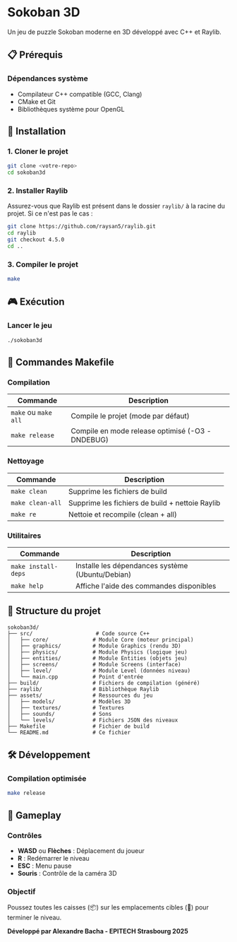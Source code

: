 # Sokoban 3D

Un jeu de puzzle Sokoban moderne en 3D développé avec C++ et Raylib.

## 📋 Prérequis

### Dépendances système
- Compilateur C++ compatible (GCC, Clang)
- CMake et Git
- Bibliothèques système pour OpenGL


## 🚀 Installation

### 1. Cloner le projet
```bash
git clone <votre-repo>
cd sokoban3d
```

### 2. Installer Raylib
Assurez-vous que Raylib est présent dans le dossier `raylib/` à la racine du projet. Si ce n'est pas le cas :

```bash
git clone https://github.com/raysan5/raylib.git
cd raylib
git checkout 4.5.0
cd ..
```

### 3. Compiler le projet
```bash
make
```

## 🎮 Exécution

### Lancer le jeu
```bash
./sokoban3d
```

## 🔧 Commandes Makefile

### Compilation
| Commande | Description |
|----------|-------------|
| `make` ou `make all` | Compile le projet (mode par défaut) |
| `make release` | Compile en mode release optimisé (-O3 -DNDEBUG) |

### Nettoyage
| Commande | Description |
|----------|-------------|
| `make clean` | Supprime les fichiers de build |
| `make clean-all` | Supprime les fichiers de build + nettoie Raylib |
| `make re` | Nettoie et recompile (clean + all) |

### Utilitaires
| Commande | Description |
|----------|-------------|
| `make install-deps` | Installe les dépendances système (Ubuntu/Debian) |
| `make help` | Affiche l'aide des commandes disponibles |

## 📁 Structure du projet

```
sokoban3d/
├── src/                    # Code source C++
│   ├── core/              # Module Core (moteur principal)
│   ├── graphics/          # Module Graphics (rendu 3D)
│   ├── physics/           # Module Physics (logique jeu)
│   ├── entities/          # Module Entities (objets jeu)
│   ├── screens/           # Module Screens (interface)
│   ├── level/             # Module Level (données niveau)
│   └── main.cpp           # Point d'entrée
├── build/                 # Fichiers de compilation (généré)
├── raylib/                # Bibliothèque Raylib
├── assets/                # Ressources du jeu
│   ├── models/            # Modèles 3D
│   ├── textures/          # Textures
│   ├── sounds/            # Sons
│   └── levels/            # Fichiers JSON des niveaux
├── Makefile               # Fichier de build
└── README.md              # Ce fichier
```

## 🛠️ Développement

### Compilation optimisée
```bash
make release
```


## 🎯 Gameplay

### Contrôles
- **WASD** ou **Flèches** : Déplacement du joueur
- **R** : Redémarrer le niveau
- **ESC** : Menu pause
- **Souris** : Contrôle de la caméra 3D

### Objectif
Poussez toutes les caisses (📦) sur les emplacements cibles (🎯) pour terminer le niveau.


**Développé par Alexandre Bacha - EPITECH Strasbourg 2025**